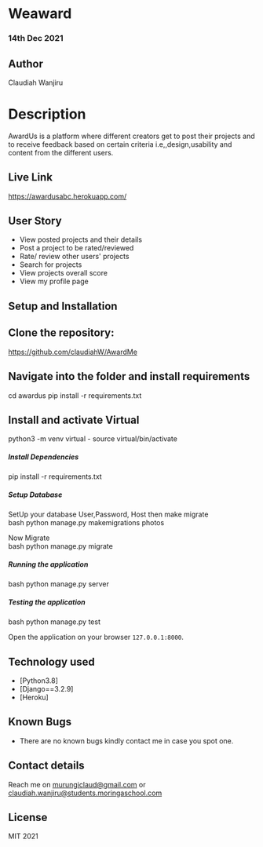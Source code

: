 # Weaward

### 14th Dec 2021

## Author  
  
Claudiah Wanjiru
  
# Description  
AwardUs is a platform where different creators get to  post their projects and to receive feedback based on certain criteria i.e,,design,usability and content from the different users.
  
##  Live Link  

https://awardusabc.herokuapp.com/


 
## User Story  
  
* View posted projects and their details
* Post a project to be rated/reviewed
* Rate/ review other users' projects
* Search for projects 
* View projects overall score
* View my profile page

  
## Setup and Installation  

## Clone the repository:  
 
 https://github.com/claudiahW/AwardMe

## Navigate into the folder and install requirements 

 cd awardus pip install -r requirements.txt 

## Install and activate Virtual 

python3 -m venv virtual - source virtual/bin/activate  

##### Install Dependencies  
 
 pip install -r requirements.txt
 
 ##### Setup Database  
  SetUp your database User,Password, Host then make migrate  
 bash 
python manage.py makemigrations photos
  
 Now Migrate  
 bash 
 python manage.py migrate 

##### Running the application  
 bash 
 python manage.py server 

##### Testing the application  
 bash 
 python manage.py test 

Open the application on your browser `127.0.0.1:8000`.  
  
  
## Technology used  
  
* [Python3.8]
* [Django==3.2.9] 
* [Heroku]
  
  
## Known Bugs  
* There are no known bugs kindly contact me in case you spot one.

## Contact details
Reach me on murungiclaud@gmail.com or
claudiah.wanjiru@students.moringaschool.com


## License

MIT 2021 